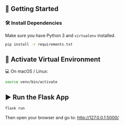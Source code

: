 ## 🚀 Getting Started

### 🛠️ Install Dependencies

Make sure you have Python 3 and `virtualenv` installed.

```bash
pip install -r requirements.txt
```

## 🔧 Activate Virtual Environment
 💻 On macOS / Linux:
```bash
source venv/bin/activate
```

## ▶️ Run the Flask App
```bash
flask run
```

Then open your browser and go to:
http://127.0.0.1:5000/
